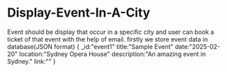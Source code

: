 # Display-Event-In-A-City
Event should be display that occur in a specific city and user can book a ticket of that event with the help of email.
firstly we store event data in database(JSON format)
{ _id:"event1"
title:"Sample Event"
date:"2025-02-20"
location:"Sydney Opera House"
description:"An amazing event in Sydney."
link:""
}

